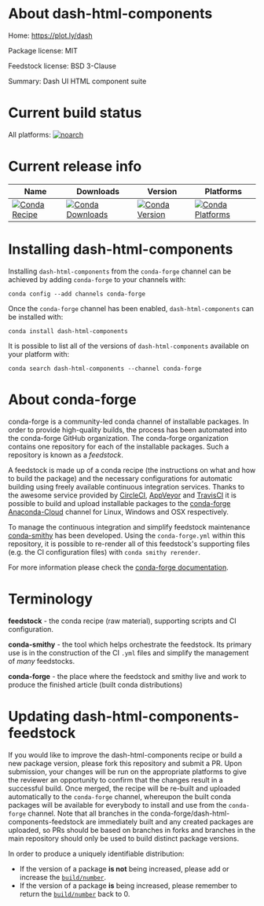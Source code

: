 About dash-html-components
==========================

Home: https://plot.ly/dash

Package license: MIT

Feedstock license: BSD 3-Clause

Summary: Dash UI HTML component suite



Current build status
====================

All platforms:
[![noarch](https://img.shields.io/circleci/project/github/conda-forge/dash-html-components-feedstock/master.svg?label=noarch)](https://circleci.com/gh/conda-forge/dash-html-components-feedstock)

Current release info
====================

| Name | Downloads | Version | Platforms |
| --- | --- | --- | --- |
| [![Conda Recipe](https://img.shields.io/badge/recipe-dash--html--components-green.svg)](https://anaconda.org/conda-forge/dash-html-components) | [![Conda Downloads](https://img.shields.io/conda/dn/conda-forge/dash-html-components.svg)](https://anaconda.org/conda-forge/dash-html-components) | [![Conda Version](https://img.shields.io/conda/vn/conda-forge/dash-html-components.svg)](https://anaconda.org/conda-forge/dash-html-components) | [![Conda Platforms](https://img.shields.io/conda/pn/conda-forge/dash-html-components.svg)](https://anaconda.org/conda-forge/dash-html-components) |

Installing dash-html-components
===============================

Installing `dash-html-components` from the `conda-forge` channel can be achieved by adding `conda-forge` to your channels with:

```
conda config --add channels conda-forge
```

Once the `conda-forge` channel has been enabled, `dash-html-components` can be installed with:

```
conda install dash-html-components
```

It is possible to list all of the versions of `dash-html-components` available on your platform with:

```
conda search dash-html-components --channel conda-forge
```


About conda-forge
=================

conda-forge is a community-led conda channel of installable packages.
In order to provide high-quality builds, the process has been automated into the
conda-forge GitHub organization. The conda-forge organization contains one repository
for each of the installable packages. Such a repository is known as a *feedstock*.

A feedstock is made up of a conda recipe (the instructions on what and how to build
the package) and the necessary configurations for automatic building using freely
available continuous integration services. Thanks to the awesome service provided by
[CircleCI](https://circleci.com/), [AppVeyor](https://www.appveyor.com/)
and [TravisCI](https://travis-ci.org/) it is possible to build and upload installable
packages to the [conda-forge](https://anaconda.org/conda-forge)
[Anaconda-Cloud](https://anaconda.org/) channel for Linux, Windows and OSX respectively.

To manage the continuous integration and simplify feedstock maintenance
[conda-smithy](https://github.com/conda-forge/conda-smithy) has been developed.
Using the ``conda-forge.yml`` within this repository, it is possible to re-render all of
this feedstock's supporting files (e.g. the CI configuration files) with ``conda smithy rerender``.

For more information please check the [conda-forge documentation](https://conda-forge.org/docs/).

Terminology
===========

**feedstock** - the conda recipe (raw material), supporting scripts and CI configuration.

**conda-smithy** - the tool which helps orchestrate the feedstock.
                   Its primary use is in the construction of the CI ``.yml`` files
                   and simplify the management of *many* feedstocks.

**conda-forge** - the place where the feedstock and smithy live and work to
                  produce the finished article (built conda distributions)


Updating dash-html-components-feedstock
=======================================

If you would like to improve the dash-html-components recipe or build a new
package version, please fork this repository and submit a PR. Upon submission,
your changes will be run on the appropriate platforms to give the reviewer an
opportunity to confirm that the changes result in a successful build. Once
merged, the recipe will be re-built and uploaded automatically to the
`conda-forge` channel, whereupon the built conda packages will be available for
everybody to install and use from the `conda-forge` channel.
Note that all branches in the conda-forge/dash-html-components-feedstock are
immediately built and any created packages are uploaded, so PRs should be based
on branches in forks and branches in the main repository should only be used to
build distinct package versions.

In order to produce a uniquely identifiable distribution:
 * If the version of a package **is not** being increased, please add or increase
   the [``build/number``](https://conda.io/docs/user-guide/tasks/build-packages/define-metadata.html#build-number-and-string).
 * If the version of a package **is** being increased, please remember to return
   the [``build/number``](https://conda.io/docs/user-guide/tasks/build-packages/define-metadata.html#build-number-and-string)
   back to 0.
